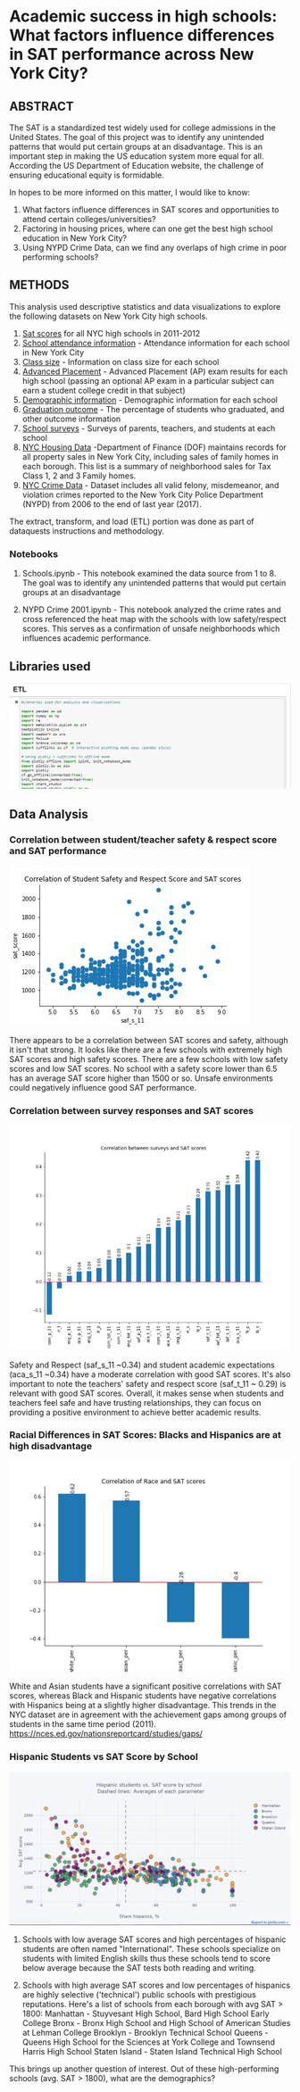 # Academic success in high schools: What factors influence differences in SAT performance across New York City?

## ABSTRACT

The SAT is a standardized test widely used for college admissions in the United States. The goal of this project was to identify any unintended patterns that would put certain groups at an disadvantage. This is an important step in making the US education system more equal for all. According the US Department of Education website, the challenge of ensuring educational equity is formidable.

In hopes to be more informed on this matter, I would like to know:

1. What factors influence differences in SAT scores and opportunities to attend certain colleges/universities?
2. Factoring in housing prices, where can one get the best high school education in New York City?
3. Using NYPD Crime Data, can we find any overlaps of high crime in poor performing schools?

## METHODS

This analysis used descriptive statistics and data visualizations to explore the following datasets on New York City high schools.

1. [Sat scores](https://data.cityofnewyork.us/Education/2012-SAT-Results/f9bf-2cp4) for all NYC high schools in 2011-2012
2. [School attendance information](https://data.cityofnewyork.us/Education/School-Attendance-and-Enrollment-Statistics-by-Dis/7z8d-msnt) - Attendance information for each school in New York City
3. [Class size](https://data.cityofnewyork.us/Education/2010-2011-Class-Size-School-level-detail/urz7-pzb3) - Information on class size for each school
4. [Advanced Placement](https://data.cityofnewyork.us/Education/AP-College-Board-2010-School-Level-Results/itfs-ms3e) - Advanced Placement (AP) exam results for each high school (passing an optional AP exam in a particular subject can earn a student college credit in that subject)
5. [Demographic information](https://data.cityofnewyork.us/Education/School-Demographics-and-Accountability-Snapshot-20/ihfw-zy9j) - Demographic information for each school
6. [Graduation outcome](https://data.cityofnewyork.us/Education/Graduation-Outcomes-Classes-Of-2005-2010-School-Le/vh2h-md7a) - The percentage of students who graduated, and other outcome information
7. [School surveys](https://data.cityofnewyork.us/Education/NYC-School-Survey-2011/mnz3-dyi8) - Surveys of parents, teachers, and students at each school
8. [NYC Housing Data](https://dev.socrata.com/foundry/data.cityofnewyork.us/5ebm-myj7) -Department of Finance (DOF) maintains records for all property sales in New York City, including sales of family homes in each borough. This list is a summary of neighborhood sales for Tax Class 1, 2 and 3 Family homes.
9. [NYC Crime Data](https://data.cityofnewyork.us/Public-Safety/NYPD-Complaint-Data-Historic/qgea-i56i/data) - Dataset includes all valid felony, misdemeanor, and violation crimes reported to the New York City Police Department (NYPD) from 2006 to the end of last year (2017).

The extract, transform, and load (ETL) portion was done as part of dataquests instructions and methodology.

### Notebooks

1. Schools.ipynb - This notebook examined the data source from 1 to 8. The goal was to identify any unintended patterns that would put certain groups at an disadvantage

2. NYPD Crime 2001.ipynb - This notebook analyzed the crime rates and cross referenced the heat map with the schools with low safety/respect scores. This serves as a confirmation of unsafe neighborhoods which influences academic performance.


## Libraries used

![libraries](https://github.com/aclao89/NYC_Race-SAT/blob/master/Images/libraries.png)

## Data Analysis

### Correlation between student/teacher safety & respect score and SAT performance

![saf_sat](https://github.com/aclao89/NYC_Race-SAT/blob/master/Images/saf_sat_corr.jpg)

There appears to be a correlation between SAT scores and safety, although it isn't that strong. It looks like there are a few schools with extremely high SAT scores and high safety scores. There are a few schools with low safety scores and low SAT scores. No school with a safety score lower than 6.5 has an average SAT score higher than 1500 or so. Unsafe environments could negatively influence good SAT performance.


### Correlation between survey responses and SAT scores

![survey_sat](https://github.com/aclao89/NYC_Race-SAT/blob/master/Images/survey_sat.jpg)

Safety and Respect (saf_s_11 ~0.34) and student academic expectations (aca_s_11 ~0.34) have a moderate correlation with good SAT scores. It's also important to note the teachers' safety and respect score (saf_t_11 ~ 0.29) is relevant with good SAT scores. Overall, it makes sense when students and teachers feel safe and have trusting relationships, they can focus on providing a positive environment to achieve better academic results.


### Racial Differences in SAT Scores: Blacks and Hispanics are at high disadvantage

![black_hispanic](https://github.com/aclao89/NYC_Race-SAT/blob/master/Images/race_sat.jpg)

White and Asian students have a significant positive correlations with SAT scores, whereas  Black and Hispanic students have negative correlations with Hispanics being at a slightly higher disadvantage. This trends in the NYC dataset are in agreement with the achievement gaps among groups of students in the same time period (2011).  https://nces.ed.gov/nationsreportcard/studies/gaps/


### Hispanic Students vs SAT Score by School

![hispanic_sat](https://github.com/aclao89/NYC_Race-SAT/blob/master/Images/hispanic_sat.PNG)

1. Schools with low average SAT scores and high percentages of hispanic students are often named "International". These schools specialize on students with limited English skills thus these schools tend to score below average because the SAT tests both reading and writing.


2. Schools with high average SAT scores and low percentages of hispanics are highly selective ('technical') public schools with prestigious reputations. Here's a list of schools from each borough with avg SAT > 1800:
            Manhattan - Stuyvesant High School, Bard High School Early College
            Bronx - Bronx High School and High School of American Studies at Lehman College
            Brooklyn - Brooklyn Technical School
            Queens - Queens High School for the Sciences at York College and Townsend Harris High School
            Staten Island - Staten Island Technical High School


This brings up another question of interest. Out of these high-performing schools (avg. SAT > 1800), what are the demographics?
